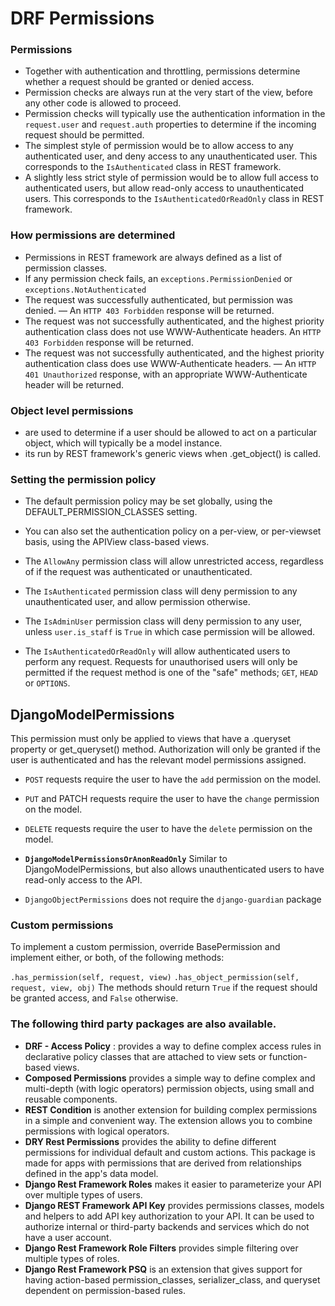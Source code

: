 # DRF Permissions

### Permissions
- Together with authentication and throttling, permissions determine whether a request should be granted or denied access.
- Permission checks are always run at the very start of the view, before any other code is allowed to proceed.
- Permission checks will typically use the authentication information in the `request.user` and `request.auth` properties to determine if the incoming request should be permitted.
- The simplest style of permission would be to allow access to any authenticated user, and deny access to any unauthenticated user. This corresponds to the `IsAuthenticated` class in REST framework.
- A slightly less strict style of permission would be to allow full access to authenticated users, but allow read-only access to unauthenticated users. This corresponds to the `IsAuthenticatedOrReadOnly` class in REST framework.
### How permissions are determined
- Permissions in REST framework are always defined as a list of permission classes.
- If any permission check fails, an `exceptions.PermissionDenied` or `exceptions.NotAuthenticated`
- The request was successfully authenticated, but permission was denied. — An `HTTP 403 Forbidden` response will be returned.
- The request was not successfully authenticated, and the highest priority authentication class does not use WWW-Authenticate headers.  An `HTTP 403 Forbidden` response will be returned.
- The request was not successfully authenticated, and the highest priority authentication class does use WWW-Authenticate headers. — An `HTTP 401 Unauthorized` response, with an appropriate WWW-Authenticate header will be returned.

### Object level permissions 
- are used to determine if a user should be allowed to act on a particular object, which will typically be a model instance.
- its run by REST framework's generic views when .get_object() is called. 

### Setting the permission policy
- The default permission policy may be set globally, using the DEFAULT_PERMISSION_CLASSES setting.
- You can also set the authentication policy on a per-view, or per-viewset basis, using the APIView class-based views.


- The `AllowAny` permission class will allow unrestricted access, regardless of if the request was authenticated or unauthenticated.
- The `IsAuthenticated` permission class will deny permission to any unauthenticated user, and allow permission otherwise.
- The `IsAdminUser` permission class will deny permission to any user, unless `user.is_staff` is `True` in which case permission will be allowed.
- The `IsAuthenticatedOrReadOnly` will allow authenticated users to perform any request. Requests for unauthorised users will only be permitted if the request method is one of the "safe" methods; `GET`, `HEAD` or `OPTIONS`.

## DjangoModelPermissions
This permission must only be applied to views that have a .queryset property or get_queryset() method. Authorization will only be granted if the user is authenticated and has the relevant model permissions assigned.

  - `POST` requests require the user to have the `add` permission on the model.
  - `PUT` and PATCH requests require the user to have the `change` permission on the model.
  - `DELETE` requests require the user to have the `delete` permission on the model.

- **`DjangoModelPermissionsOrAnonReadOnly`** Similar to DjangoModelPermissions, but also allows unauthenticated users to have read-only access to the API.

- `DjangoObjectPermissions` does not require the `django-guardian` package

### Custom permissions
To implement a custom permission, override BasePermission and implement either, or both, of the following methods:

`.has_permission(self, request, view)`
`.has_object_permission(self, request, view, obj)`
The methods should return `True` if the request should be granted access, and `False` otherwise.

### The following third party packages are also available.
- **DRF - Access Policy** :
provides a way to define complex access rules in declarative policy classes that are attached to view sets or function-based views.
- **Composed Permissions**
provides a simple way to define complex and multi-depth (with logic operators) permission objects, using small and reusable components.
- **REST Condition**
is another extension for building complex permissions in a simple and convenient way. The extension allows you to combine permissions with logical operators.
- **DRY Rest Permissions**
provides the ability to define different permissions for individual default and custom actions. This package is made for apps with permissions that are derived from relationships defined in the app's data model.
- **Django Rest Framework Roles**
 makes it easier to parameterize your API over multiple types of users.
- **Django REST Framework API Key**
provides permissions classes, models and helpers to add API key authorization to your API. It can be used to authorize internal or third-party backends and services which do not have a user account.
- **Django Rest Framework Role Filters**
provides simple filtering over multiple types of roles.
- **Django Rest Framework PSQ**
is an extension that gives support for having action-based permission_classes, serializer_class, and queryset dependent on permission-based rules.